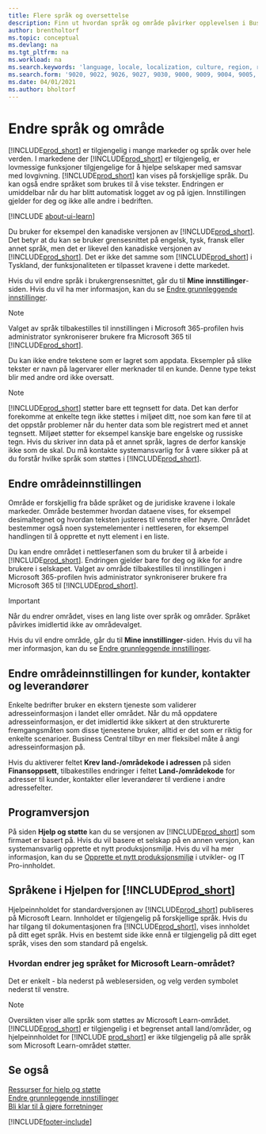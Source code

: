 ```yaml
---
title: Flere språk og oversettelse
description: Finn ut hvordan språk og område påvirker opplevelsen i Business Central. Endre språket i brukergrensesnittet i Mine innstillinger.
author: brentholtorf
ms.topic: conceptual
ms.devlang: na
ms.tgt_pltfrm: na
ms.workload: na
ms.search.keywords: 'language, locale, localization, culture, region, regional settings'
ms.search.form: '9020, 9022, 9026, 9027, 9030, 9000, 9009, 9004, 9005, 9024, 9006, 9007, 9010, 9016, 9017'
ms.date: 04/01/2021
ms.author: bholtorf
---
```

# <a name="changing-language-and-region"></a>Endre språk og område

[!INCLUDE[prod_short](includes/prod_short.md)] er tilgjengelig i mange markeder og språk over hele verden. I markedene der [!INCLUDE[prod_short](includes/prod_short.md)] er tilgjengelig, er lovmessige funksjoner tilgjengelige for å hjelpe selskaper med samsvar med lovgivning. [!INCLUDE[prod_short](includes/prod_short.md)] kan vises på forskjellige språk. Du kan også endre språket som brukes til å vise tekster. Endringen er umiddelbar når du har blitt automatisk logget av og på igjen. Innstillingen gjelder for deg og ikke alle andre i bedriften.  

[!INCLUDE [about-ui-learn](includes/about-ui-learn.md)]

Du bruker for eksempel den kanadiske versjonen av [!INCLUDE[prod_short](includes/prod_short.md)]. Det betyr at du kan se bruker grensesnittet på engelsk, tysk, fransk eller annet språk, men det er likevel den kanadiske versjonen av [!INCLUDE[prod_short](includes/prod_short.md)]. Det er ikke det samme som [!INCLUDE[prod_short](includes/prod_short.md)] i Tyskland, der funksjonaliteten er tilpasset kravene i dette markedet.  

Hvis du vil endre språk i brukergrensesnittet, går du til **Mine innstillinger**-siden. Hvis du vil ha mer informasjon, kan du se [Endre grunnleggende innstillinger](ui-change-basic-settings.md#language). 

> [!NOTE]  
> Valget av språk tilbakestilles til innstillingen i Microsoft 365-profilen hvis administrator synkroniserer brukere fra Microsoft 365 til [!INCLUDE[prod_short](includes/prod_short.md)].

Du kan ikke endre tekstene som er lagret som appdata. Eksempler på slike tekster er navn på lagervarer eller merknader til en kunde. Denne type tekst blir med andre ord ikke oversatt.  

> [!NOTE]  
> [!INCLUDE[prod_short](includes/prod_short.md)] støtter bare ett tegnsett for data. Det kan derfor forekomme at enkelte tegn ikke støttes i miljøet ditt, noe som kan føre til at det oppstår problemer når du henter data som ble registrert med et annet tegnsett. Miljøet støtter for eksempel kanskje bare engelske og russiske tegn. Hvis du skriver inn data på et annet språk, lagres de derfor kanskje ikke som de skal. Du må kontakte systemansvarlig for å være sikker på at du forstår hvilke språk som støttes i [!INCLUDE[prod_short](includes/prod_short.md)].  

## <a name="changing-your-region-setting"></a>Endre områdeinnstillingen

Område er forskjellig fra både språket og de juridiske kravene i lokale markeder. Område bestemmer hvordan dataene vises, for eksempel desimaltegnet og hvordan teksten justeres til venstre eller høyre. Området bestemmer også noen systemelementer i nettleseren, for eksempel handlingen til å opprette et nytt element i en liste.  

Du kan endre området i nettleserfanen som du bruker til å arbeide i [!INCLUDE[prod_short](includes/prod_short.md)]. Endringen gjelder bare for deg og ikke for andre brukere i selskapet.  Valget av område tilbakestilles til innstillingen i Microsoft 365-profilen hvis administrator synkroniserer brukere fra Microsoft 365 til [!INCLUDE[prod_short](includes/prod_short.md)].

> [!IMPORTANT]  
> Når du endrer området, vises en lang liste over språk og områder. Språket påvirkes imidlertid ikke av områdevalget.  

Hvis du vil endre område, går du til **Mine innstillinger**-siden. Hvis du vil ha mer informasjon, kan du se [Endre grunnleggende innstillinger](ui-change-basic-settings.md).  

## <a name="changing-the-region-setting-for-customers-contacts-and-vendors"></a>Endre områdeinnstillingen for kunder, kontakter og leverandører

Enkelte bedrifter bruker en ekstern tjeneste som validerer adresseinformasjon i landet eller området. Når du må oppdatere adresseinformasjon, er det imidlertid ikke sikkert at den strukturerte fremgangsmåten som disse tjenestene bruker, alltid er det som er riktig for enkelte scenarioer. Business Central tilbyr en mer fleksibel måte å angi adresseinformasjon på.

Hvis du aktiverer feltet **Krev land-/områdekode i adressen** på siden **Finansoppsett**, tilbakestilles endringer i feltet **Land-/områdekode** for adresser til kunder, kontakter eller leverandører til verdiene i andre adressefelter.

## <a name="application-version"></a>Programversjon

På siden **Hjelp og støtte** kan du se versjonen av [!INCLUDE[prod_short](includes/prod_short.md)] som firmaet er basert på. Hvis du vil basere et selskap på en annen versjon, kan systemansvarlig opprette et nytt produksjonsmiljø. Hvis du vil ha mer informasjon, kan du se [Opprette et nytt produksjonsmiljø](/dynamics365/business-central/dev-itpro/administration/tenant-admin-center-environments#create-a-new-production-environment) i utvikler- og IT Pro-innholdet.  

## <a name="languages-of-the--help"></a>Språkene i Hjelpen for [!INCLUDE[prod_short](includes/prod_short.md)]

Hjelpeinnholdet for standardversjonen av [!INCLUDE[prod_short](includes/prod_short.md)] publiseres på Microsoft Learn. Innholdet er tilgjengelig på forskjellige språk. Hvis du har tilgang til dokumentasjonen fra [!INCLUDE[prod_short](includes/prod_short.md)], vises innholdet på ditt eget språk. Hvis en bestemt side ikke ennå er tilgjengelig på ditt eget språk, vises den som standard på engelsk.

### <a name="how-do-i-change-the-language-of-the-microsoft-learn-site"></a>Hvordan endrer jeg språket for Microsoft Learn-området?

Det er enkelt - bla nederst på weblesersiden, og velg verden symbolet nederst til venstre.

> [!NOTE]  
> Oversikten viser alle språk som støttes av Microsoft Learn-området. [!INCLUDE[prod_short](includes/prod_short.md)] er tilgjengelig i et begrenset antall land/områder, og hjelpeinnholdet for [!INCLUDE [prod_short](includes/prod_short.md)] er ikke tilgjengelig på alle språk som Microsoft Learn-området støtter.

## <a name="see-also"></a>Se også

[Ressurser for hjelp og støtte](product-help-and-support.md)  
[Endre grunnleggende innstillinger](ui-change-basic-settings.md)  
[Bli klar til å gjøre forretninger](ui-get-ready-business.md)  


[!INCLUDE[footer-include](includes/footer-banner.md)]
